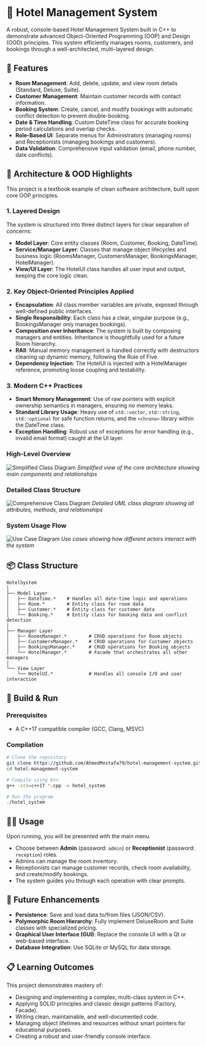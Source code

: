 # 🏨 Hotel Management System
A robust, console-based Hotel Management System built in C++ to demonstrate advanced Object-Oriented Programming (OOP) and Design (OOD) principles. This system efficiently manages rooms, customers, and bookings through a well-architected, multi-layered design.

## 🚀 Features
- **Room Management**: Add, delete, update, and view room details (Standard, Deluxe, Suite).
- **Customer Management**: Maintain customer records with contact information.
- **Booking System**: Create, cancel, and modify bookings with automatic conflict detection to prevent double-booking.
- **Date & Time Handling**: Custom DateTime class for accurate booking period calculations and overlap checks.
- **Role-Based UI**: Separate menus for Administrators (managing rooms) and Receptionists (managing bookings and customers).
- **Data Validation**: Comprehensive input validation (email, phone number, date conflicts).

## 🧱 Architecture & OOD Highlights
This project is a textbook example of clean software architecture, built upon core OOP principles.

### 1. Layered Design
The system is structured into three distinct layers for clear separation of concerns:

- **Model Layer**: Core entity classes (Room, Customer, Booking, DateTime).
- **Service/Manager Layer**: Classes that manage object lifecycles and business logic (RoomsManager, CustomersManager, BookingsManager, HotelManager).
- **View/UI Layer**: The HotelUI class handles all user input and output, keeping the core logic clean.

### 2. Key Object-Oriented Principles Applied
- **Encapsulation**: All class member variables are private, exposed through well-defined public interfaces.
- **Single Responsibility**: Each class has a clear, singular purpose (e.g., BookingsManager only manages bookings).
- **Composition over Inheritance**: The system is built by composing managers and entities. Inheritance is thoughtfully used for a future Room hierarchy.
- **RAII**: Manual memory management is handled correctly with destructors cleaning up dynamic memory, following the Rule of Five.
- **Dependency Injection**: The HotelUI is injected with a HotelManager reference, promoting loose coupling and testability.

### 3. Modern C++ Practices
- **Smart Memory Management**: Use of raw pointers with explicit ownership semantics in managers, ensuring no memory leaks.
- **Standard Library Usage**: Heavy use of `std::vector`, `std::string`, `std::optional` for safe function returns, and the `<chrono>` library within the DateTime class.
- **Exception Handling**: Robust use of exceptions for error handling (e.g., invalid email format) caught at the UI layer.

### High-Level Overview
![Simplified Class Diagram](Hotel%20Management%20System/Class%20Diagram%20Simplified.png)
*Simplified view of the core architecture showing main components and relationships*

### Detailed Class Structure  
![Comprehensive Class Diagram](Hotel%20Management%20System/Class%20Diagram%20Comprehensive.png)
*Detailed UML class diagram showing all attributes, methods, and relationships*

### System Usage Flow
![Use Case Diagram](Hotel%20Management%20System/Use%20Case%20Diagram.png)
*Use cases showing how different actors interact with the system*

## 📦 Class Structure
```
HotelSystem
│
├── Model Layer
│   ├── DateTime.*    # Handles all date-time logic and operations
│   ├── Room.*        # Entity class for room data
│   ├── Customer.*    # Entity class for customer data
│   └── Booking.*     # Entity class for booking data and conflict detection
│
├── Manager Layer
│   ├── RoomsManager.*        # CRUD operations for Room objects
│   ├── CustomersManager.*    # CRUD operations for Customer objects
│   ├── BookingsManager.*     # CRUD operations for Booking objects
│   └── HotelManager.*        # Facade that orchestrates all other managers
│
└── View Layer
    └── HotelUI.*             # Handles all console I/O and user interaction
```

## 🔧 Build & Run
### Prerequisites
- A C++17 compatible compiler (GCC, Clang, MSVC)

### Compilation
```bash
# Clone the repository
git clone https://github.com/AhmedMostafa79/hotel-management-system.git
cd hotel-management-system

# Compile using G++
g++ -std=c++17 *.cpp -o hotel_system

# Run the program
./hotel_system
```

## 👨‍💻 Usage
Upon running, you will be presented with the main menu.

- Choose between **Admin** (password: `admin`) or **Receptionist** (password: `reception`) roles.
- Admins can manage the room inventory.
- Receptionists can manage customer records, check room availability, and create/modify bookings.
- The system guides you through each operation with clear prompts.

## 🔮 Future Enhancements
- **Persistence**: Save and load data to/from files (JSON/CSV).
- **Polymorphic Room Hierarchy**: Fully implement DeluxeRoom and Suite classes with specialized pricing.
- **Graphical User Interface (GUI)**: Replace the console UI with a Qt or web-based interface.
- **Database Integration**: Use SQLite or MySQL for data storage.

## 📋 Learning Outcomes
This project demonstrates mastery of:
- Designing and implementing a complex, multi-class system in C++.
- Applying SOLID principles and classic design patterns (Factory, Facade).
- Writing clean, maintainable, and well-documented code.
- Managing object lifetimes and resources without smart pointers for educational purposes.
- Creating a robust and user-friendly console interface.
